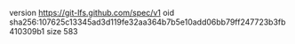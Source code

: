 version https://git-lfs.github.com/spec/v1
oid sha256:107625c13345ad3d119fe32aa364b7b5e10add06bb79ff247723b3fb410309b1
size 583
